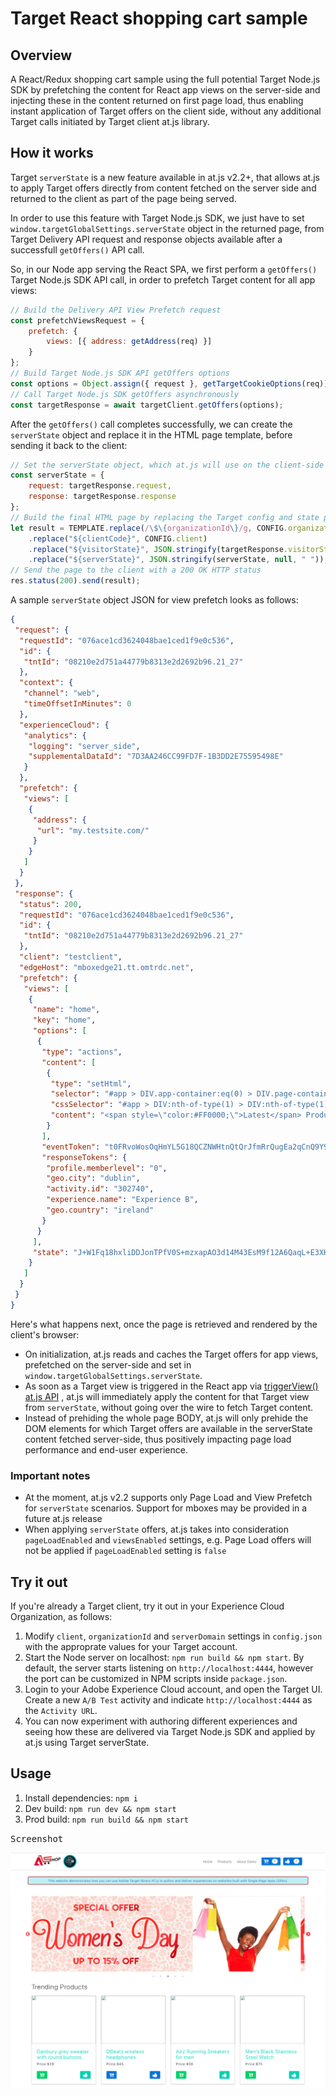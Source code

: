 # Target React shopping cart sample

## Overview

A React/Redux shopping cart sample using the full potential Target Node.js SDK by prefetching the content for React app views on the server-side and injecting these in the content returned on first page load, thus enabling instant application of Target offers on the client side, without any additional Target calls initiated by Target client at.js library. 

## How it works

Target `serverState` is a new feature available in at.js v2.2+, that allows at.js to apply Target offers directly from content fetched on the server side and returned to the client as part of the page being served.

In order to use this feature with Target Node.js SDK, we just have to set `window.targetGlobalSettings.serverState` object in the returned page, from Target Delivery API request and response objects available after a successfull `getOffers()` API call.

So, in our Node app serving the React SPA, we first perform a `getOffers()` Target Node.js SDK API call, in order to prefetch Target content for all app views:

```js
// Build the Delivery API View Prefetch request
const prefetchViewsRequest = {
    prefetch: {
        views: [{ address: getAddress(req) }]
    }
};
// Build Target Node.js SDK API getOffers options
const options = Object.assign({ request }, getTargetCookieOptions(req));
// Call Target Node.js SDK getOffers asynchronously
const targetResponse = await targetClient.getOffers(options);
```

After the `getOffers()` call completes successfully, we can create the `serverState` object and replace it in the HTML page template, before sending it back to the client:

```js
// Set the serverState object, which at.js will use on the client-side to immediately apply Target offers
const serverState = {
    request: targetResponse.request,
    response: targetResponse.response
};
// Build the final HTML page by replacing the Target config and state placeholders with appropriate values
let result = TEMPLATE.replace(/\$\{organizationId\}/g, CONFIG.organizationId)
    .replace("${clientCode}", CONFIG.client)
    .replace("${visitorState}", JSON.stringify(targetResponse.visitorState))
    .replace("${serverState}", JSON.stringify(serverState, null, " "));
// Send the page to the client with a 200 OK HTTP status
res.status(200).send(result);
```

A sample `serverState` object JSON for view prefetch looks as follows:
```json
{
 "request": {
  "requestId": "076ace1cd3624048bae1ced1f9e0c536",
  "id": {
   "tntId": "08210e2d751a44779b8313e2d2692b96.21_27"
  },
  "context": {
   "channel": "web",
   "timeOffsetInMinutes": 0
  },
  "experienceCloud": {
   "analytics": {
    "logging": "server_side",
    "supplementalDataId": "7D3AA246CC99FD7F-1B3DD2E75595498E"
   }
  },
  "prefetch": {
   "views": [
    {
     "address": {
      "url": "my.testsite.com/"
     }
    }
   ]
  }
 },
 "response": {
  "status": 200,
  "requestId": "076ace1cd3624048bae1ced1f9e0c536",
  "id": {
   "tntId": "08210e2d751a44779b8313e2d2692b96.21_27"
  },
  "client": "testclient",
  "edgeHost": "mboxedge21.tt.omtrdc.net",
  "prefetch": {
   "views": [
    {
     "name": "home",
     "key": "home",
     "options": [
      {
       "type": "actions",
       "content": [
        {
         "type": "setHtml",
         "selector": "#app > DIV.app-container:eq(0) > DIV.page-container:eq(0) > DIV:nth-of-type(2) > SECTION.section:eq(0) > DIV.container:eq(1) > DIV.heading:eq(0) > H1.title:eq(0)",
         "cssSelector": "#app > DIV:nth-of-type(1) > DIV:nth-of-type(1) > DIV:nth-of-type(2) > SECTION:nth-of-type(1) > DIV:nth-of-type(2) > DIV:nth-of-type(1) > H1:nth-of-type(1)",
         "content": "<span style=\"color:#FF0000;\">Latest</span> Products for 2020"
        }
       ],
       "eventToken": "t0FRvoWosOqHmYL5G18QCZNWHtnQtQrJfmRrQugEa2qCnQ9Y9OaLL2gsdrWQTvE54PwSz67rmXWmSnkXpSSS2Q==",
       "responseTokens": {
        "profile.memberlevel": "0",
        "geo.city": "dublin",
        "activity.id": "302740",
        "experience.name": "Experience B",
        "geo.country": "ireland"
       }
      }
     ],
     "state": "J+W1Fq18hxliDDJonTPfV0S+mzxapAO3d14M43EsM9f12A6QaqL+E3XKkRFlmq9U"
    }
   ]
  }
 }
}
```

Here's what happens next, once the page is retrieved and rendered by the client's browser:

 * On initialization, at.js reads and caches the Target offers for app views, prefetched on the server-side and set
 in `window.targetGlobalSettings.serverState`.
 * As soon as a Target view is triggered in the React app via 
 [triggerView() at.js API](https://docs.adobe.com/content/help/en/target/using/implement-target/client-side/functions-overview/adobe-target-triggerview-atjs-2.html)
 , at.js will immediately apply the content for that Target view from `serverState`, without going over the wire to fetch
 Target content.
 * Instead of prehiding the whole page BODY, at.js will only prehide the DOM elements for which Target offers are 
 available in the serverState content fetched server-side, thus positively impacting page load performance and end-user experience.

### Important notes 
- At the moment, at.js v2.2 supports only Page Load and View Prefetch for `serverState` scenarios. Support for mboxes may 
be provided in a future at.js release
- When applying `serverState` offers, at.js takes into consideration `pageLoadEnabled` and `viewsEnabled` settings, e.g.
Page Load offers will not be applied if `pageLoadEnabled` setting is `false`

## Try it out

If you're already a Target client, try it out in your Experience Cloud Organization, as follows:
1. Modify `client`, `organizationId` and `serverDomain` settings in `config.json` with the approprate values for your Target account.
2. Start the Node server on localhost: `npm run build && npm start`. By default, the server starts listening on `http://localhost:4444`, however the port can be customized in NPM scripts inside `package.json`.
3. Login to your Adobe Experience Cloud account, and open the Target UI. Create a new `A/B Test` activity and indicate `http://localhost:4444` as the `Activity URL`.
4. You can now experiment with authoring different experiences and seeing how these are delivered via Target Node.js SDK and applied by at.js using Target serverState.

## Usage

1. Install dependencies: `npm i`
2. Dev build: `npm run dev && npm start`
3. Prod build: `npm run build && npm start`




<kbd>Screenshot</kbd>


![](ss.png)
